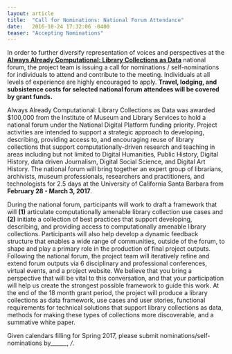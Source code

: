 ```yaml
---
layout: article
title:  "Call for Nominations: National Forum Attendance"
date:   2016-10-24 17:32:06 -0400
teaser: "Accepting Nominations"
---
```

In order to further diversify representation of voices and perspectives at the [**Always Already Computational: Library Collections as Data**](https://www.imls.gov/grants/awarded/LG-73-16-0096-16) national forum, the project team is issuing a call for nominations / self-nominations for individuals to attend and contribute to the meeting. Individuals at all levels of experience are highly encouraged to apply. **Travel, lodging, and subsistence costs for selected national forum attendees will be covered by grant funds.** 

Always Already Computational: Library Collections as Data was awarded $100,000 from the Institute of Museum and Library Services to hold a national forum under the National Digital Platform funding priority. Project activities are intended to support a strategic approach to developing, describing, providing access to, and encouraging reuse of library collections that support computationally-driven research and teaching in areas including but not limited to Digital Humanities, Public History, Digital History, data driven Journalism, Digital Social Science, and Digital Art History. The national forum will bring together an expert group of librarians, archivists, museum professionals, researchers and practitioners, and technologists for 2.5 days at the University of California Santa Barbara from **February 28 - March 3, 2017**.

During the national forum, participants will work to draft a framework that will **(1)** articulate computationally amenable library collection use cases and **(2)** initiate a collection of best practices that support developing, describing, and providing access to computationally amenable library collections. Participants will also help develop a dynamic feedback structure that enables a wide range of communities, outside of the forum, to shape and play a primary role in the production of final project outputs. Following the national forum, the project team will iteratively refine and extend forum outputs via 6 disciplinary and professional conferences, virtual events, and a project website. We believe that you bring a perspective that will be vital to this conversation, and that your participation will help us create the strongest possible framework to guide this work. At the end of the 18 month grant period, the project will produce a library collections as data framework, use cases and user stories, functional requirements for technical solutions that support library collections as data, methods for making these types of collections more discoverable, and a summative white paper. 

Given calendars filling for Spring 2017, please submit nominations/self-nominations by______, _/_. 

